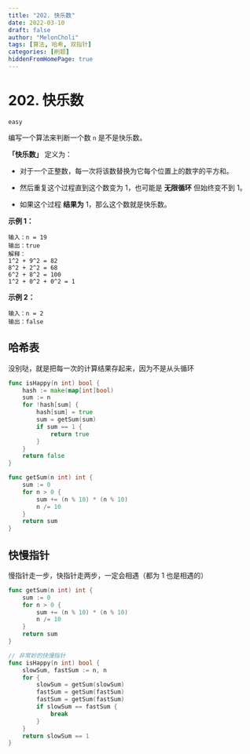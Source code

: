 ```yaml
---
title: "202. 快乐数"
date: 2022-03-10
draft: false
author: "MelonCholi"
tags: [算法, 哈希, 双指针]
categories: [刷题]
hiddenFromHomePage: true
---
```


# 202. 快乐数

`easy`

编写一个算法来判断一个数 `n` 是不是快乐数。

**「快乐数」** 定义为：

- 对于一个正整数，每一次将该数替换为它每个位置上的数字的平方和。
- 然后重复这个过程直到这个数变为 1，也可能是 **无限循环** 但始终变不到 1。

- 如果这个过程 **结果为** 1，那么这个数就是快乐数。

**示例 1：**

```
输入：n = 19
输出：true
解释：
1^2 + 9^2 = 82
8^2 + 2^2 = 68
6^2 + 8^2 = 100
1^2 + 0^2 + 0^2 = 1
```

**示例 2：**

```
输入：n = 2
输出：false
```

## 哈希表

没别哒，就是把每一次的计算结果存起来，因为不是从头循环

```go
func isHappy(n int) bool {
	hash := make(map[int]bool)
	sum := n
	for !hash[sum] {
		hash[sum] = true
		sum = getSum(sum)
		if sum == 1 {
			return true
		}
	}
	return false
}

func getSum(n int) int {
	sum := 0
	for n > 0 {
		sum += (n % 10) * (n % 10)
		n /= 10
	}
	return sum
}
```

## 快慢指针

慢指针走一步，快指针走两步，一定会相遇（都为 1 也是相遇的）

```go
func getSum(n int) int {
	sum := 0
	for n > 0 {
		sum += (n % 10) * (n % 10)
		n /= 10
	}
	return sum
}

// 非常妙的快慢指针
func isHappy(n int) bool {
	slowSum, fastSum := n, n
	for {
		slowSum = getSum(slowSum)
		fastSum = getSum(fastSum)
		fastSum = getSum(fastSum)
		if slowSum == fastSum {
			break
		}
	}
	return slowSum == 1
}
```

